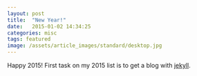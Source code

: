 ```yaml
---
layout: post
title:  "New Year!"
date:   2015-01-02 14:34:25
categories: misc
tags: featured
image: /assets/article_images/standard/desktop.jpg
---
```

Happy 2015! First task on my 2015 list is to get a blog with [jekyll](http://jekyllrb.com). 


[jekyll]:      http://jekyllrb.com
[jekyll-gh]:   https://github.com/jekyll/jekyll
[jekyll-help]: https://github.com/jekyll/jekyll-help
